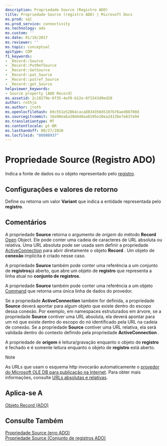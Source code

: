 ```yaml
---
description: Propriedade Source (Registro ADO)
title: Propriedade Source (registro ADO) | Microsoft Docs
ms.prod: sql
ms.prod_service: connectivity
ms.technology: ado
ms.custom: ''
ms.date: 01/19/2017
ms.reviewer: ''
ms.topic: conceptual
apitype: COM
f1_keywords:
- _Record::Source
- _Record::PutRefSource
- _Record::GetSource
- _Record::put_Source
- _Record::putref_Source
- _Record::get_Source
helpviewer_keywords:
- Source property [ADO Record]
ms.assetid: 2c18279e-6f35-4af0-b12e-8f1543d9ed20
author: rothja
ms.author: jroth
ms.openlocfilehash: b9c551e52864caca8834350d5107b76aed88700d
ms.sourcegitcommit: 18a98ea6a30d448aa6195e10ea2413be7e837e94
ms.translationtype: MT
ms.contentlocale: pt-BR
ms.lasthandoff: 08/27/2020
ms.locfileid: "88988937"
---
```

# <a name="source-property-ado-record"></a>Propriedade Source (Registro ADO)
Indica a fonte de dados ou o objeto representado pelo [registro](./record-object-ado.md).  
  
## <a name="settings-and-return-values"></a>Configurações e valores de retorno  
 Define ou retorna um valor **Variant** que indica a entidade representada pelo **registro**.  
  
## <a name="remarks"></a>Comentários  
 A propriedade **Source** retorna o argumento de *origem* do método **Record** [Open](./open-method-ado-record.md) Object. Ele pode conter uma cadeia de caracteres de URL absoluta ou relativa. Uma URL absoluta pode ser usada sem definir a propriedade [ActiveConnection](./activeconnection-property-ado.md) para abrir diretamente o objeto **Record** . Um objeto de **conexão** implícita é criado nesse caso.  
  
 A propriedade **Source** também pode conter uma referência a um conjunto de **registros**já aberto, que abre um objeto de **registro** que representa a linha atual no **conjunto de registros**.  
  
 A propriedade **Source** também pode conter uma referência a um objeto [Command](./command-object-ado.md) que retorna uma única linha de dados do provedor.  
  
 Se a propriedade **ActiveConnection** também for definida, a propriedade **Source** deverá apontar para algum objeto que existe dentro do escopo dessa conexão. Por exemplo, em namespaces estruturados em árvore, se a propriedade **Source** contiver uma URL absoluta, ela deverá apontar para um nó que existe dentro do escopo do nó identificado pela URL na cadeia de conexão. Se a propriedade **Source** contiver uma URL relativa, ela será validada dentro do contexto definido pela propriedade **ActiveConnection** .  
  
 A propriedade de **origem** é leitura/gravação enquanto o objeto de **registro** é fechado e é somente leitura enquanto o objeto de **registro** está aberto.  
  
> [!NOTE]
>  As URLs que usam o esquema http invocarão automaticamente o [provedor do Microsoft OLE DB para publicação na Internet](../../guide/appendixes/microsoft-ole-db-provider-for-internet-publishing.md). Para obter mais informações, consulte [URLs absolutas e relativas](../../guide/data/absolute-and-relative-urls.md).  
  
## <a name="applies-to"></a>Aplica-se A  
 [Objeto Record (ADO)](./record-object-ado.md)  
  
## <a name="see-also"></a>Consulte Também  
 [Propriedade Source (erro ADO)](./source-property-ado-error.md)   
 [Propriedade Source (Conjunto de registros ADO)](./source-property-ado-recordset.md)